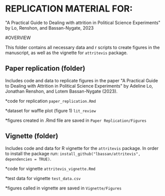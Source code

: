 # REPLICATION MATERIAL FOR:

"A Practical Guide to Dealing with attrition in Political Science Experiments" by Lo, Renshon, and Bassan-Nygate, 2023

#OVERVIEW

This folder contains all necessary data and r scripts to create figures in the manuscript, as well as the vignette for `attritevis` package. 

## Paper replication (folder)

Includes code and data to replicate figures in the paper  "A Practical Guide to Dealing with Attrition in Political Science Experiments" by Adeline Lo, Jonathan Renshon, and Lotem Bassan-Nygate (2023).

*code for replication `paper_replication.Rmd`

*dataset for waffle plot (figure 1) `lit_review`

*figures created in .Rmd  file are saved in `Paper Replication/Figures`

## Vignette (folder)

Includes code and data for R vignette for the `attritevis` package. In order to install the package run: `install_github("lbassan/attritevis", dependencies = TRUE)`.

*code for vignette `attritevis_vignette.Rmd`

*test data for vignette `test_data.csv`

*figures called in vignette are saved in `Vignette/Figures`
